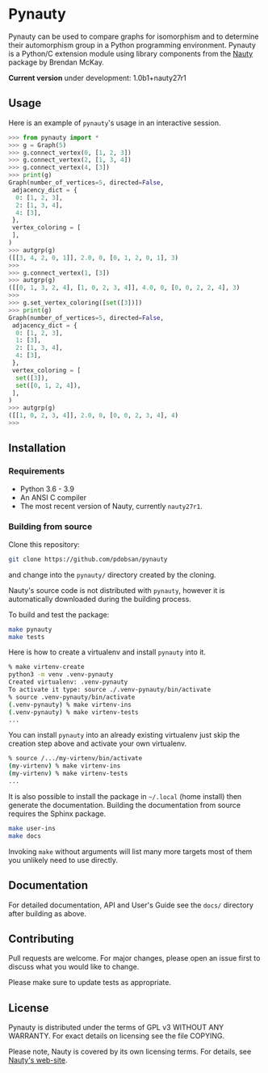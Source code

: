 # Pynauty 

Pynauty can be used to compare graphs for isomorphism and to determine
their automorphism group in a Python programming environment.  Pynauty
is a Python/C extension module using library components from the
[Nauty](https://pallini.di.uniroma1.it/) package by Brendan McKay.

**Current version** under development: 1.0b1+nauty27r1

## Usage

Here is an example of `pynauty`'s usage in an interactive session.

```python
>>> from pynauty import *
>>> g = Graph(5)
>>> g.connect_vertex(0, [1, 2, 3])
>>> g.connect_vertex(2, [1, 3, 4])
>>> g.connect_vertex(4, [3])
>>> print(g)
Graph(number_of_vertices=5, directed=False,
 adjacency_dict = {
  0: [1, 2, 3],
  2: [1, 3, 4],
  4: [3],
 },
 vertex_coloring = [
 ],
)
>>> autgrp(g)
([[3, 4, 2, 0, 1]], 2.0, 0, [0, 1, 2, 0, 1], 3)
>>> 
>>> g.connect_vertex(1, [3])
>>> autgrp(g)
([[0, 1, 3, 2, 4], [1, 0, 2, 3, 4]], 4.0, 0, [0, 0, 2, 2, 4], 3)
>>>
>>> g.set_vertex_coloring([set([3])])
>>> print(g)
Graph(number_of_vertices=5, directed=False,
 adjacency_dict = {
  0: [1, 2, 3],
  1: [3],
  2: [1, 3, 4],
  4: [3],
 },
 vertex_coloring = [
  set([3]),
  set([0, 1, 2, 4]),
 ],
)
>>> autgrp(g)
([[1, 0, 2, 3, 4]], 2.0, 0, [0, 0, 2, 3, 4], 4)
>>>
```

## Installation

### Requirements

- Python 3.6 - 3.9
- An ANSI C compiler 
- The most recent version of Nauty, currently `nauty27r1`.

### Building from source

Clone this repository:

```bash
git clone https://github.com/pdobsan/pynauty
```

and change into the `pynauty/` directory created by the cloning.

Nauty's source code is not distributed with `pynauty`, however it is
automatically downloaded during the building process. 

To build and test the package:

```bash
make pynauty
make tests
```

Here is how to create a virtualenv and install `pynauty` into it.

```bash
% make virtenv-create
python3 -m venv .venv-pynauty
Created virtualenv: .venv-pynauty
To activate it type: source ./.venv-pynauty/bin/activate
% source .venv-pynauty/bin/activate
(.venv-pynauty) % make virtenv-ins
(.venv-pynauty) % make virtenv-tests
...
```

You can install `pynauty` into an already existing virtualenv just skip
the creation step above and activate your own virtualenv.

```bash
% source /.../my-virtenv/bin/activate
(my-virtenv) % make virtenv-ins
(my-virtenv) % make virtenv-tests
...
```

It is also possible to install the package in `~/.local` (home install) then
generate the documentation. Building the documentation from source requires the
Sphinx package.

```bash
make user-ins
make docs
```

Invoking `make` without arguments will list many more targets most of
them you unlikely need to use directly.

## Documentation

For detailed documentation, API and User's Guide see the `docs/`
directory after building as above.

## Contributing

Pull requests are welcome. For major changes, please open an issue first
to discuss what you would like to change.

Please make sure to update tests as appropriate.

## License

Pynauty is distributed under the terms of GPL v3 WITHOUT ANY WARRANTY.
For exact details on licensing see the file COPYING.

Please note, Nauty is covered by its own licensing terms. For details,
see [Nauty's web-site](https://pallini.di.uniroma1.it/).
